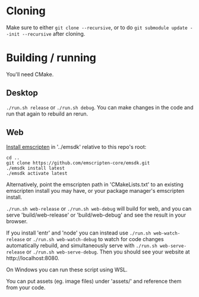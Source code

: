 # Cloning

Make sure to either `git clone --recursive`, or to do `git submodule update
--init --recursive` after cloning.

# Building / running

You'll need CMake.

## Desktop

`./run.sh release` or `./run.sh debug`. You can make changes in the code and
run that again to rebuild an rerun.

## Web

[Install
emscripten](https://emscripten.org/docs/getting_started/downloads.html#installation-instructions)
in '../emsdk' relative to this repo's root:
```
cd ..
git clone https://github.com/emscripten-core/emsdk.git
./emsdk install latest
./emsdk activate latest
```
Alternatively, point the emscripten path in 'CMakeLists.txt' to an existing
emscripten install you may have, or your package manager's emscripten install.

`./run.sh web-release` or `./run.sh web-debug` will build for web, and you can
serve 'build/web-release' or 'build/web-debug' and see the result in your
browser.

If you install 'entr' and 'node' you can instead use `./run.sh
web-watch-release` or `./run.sh web-watch-debug` to watch for code changes
automatically rebuild, and simultaneously serve with `./run.sh
web-serve-release` or `./run.sh web-serve-debug`. Then you should see your
website at http://localhost:8080.

On Windows you can run these script using WSL.

You can put assets (eg. image files) under 'assets/' and reference them from
your code.
